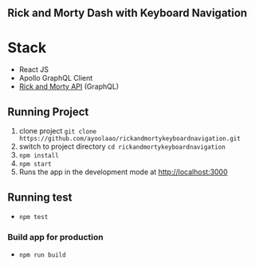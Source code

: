 ## Rick and Morty Dash with Keyboard Navigation

# Stack
* React JS
* Apollo GraphQL Client
* [Rick and Morty API](https://rickandmortyapi.com/) (GraphQL)

## Running Project
1. clone project `git clone https://github.com/ayoolaao/rickandmortykeyboardnavigation.git` 
1. switch to project directory `cd rickandmortykeyboardnavigation` 
1. `npm install` 
1. `npm start` 
1. Runs the app in the development mode at [http://localhost:3000](http://localhost:3000)

## Running test
* `npm test`

### Build app for production
* `npm run build`
